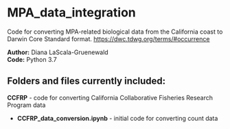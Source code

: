 # MPA_data_integration

Code for converting MPA-related biological data from the California coast to Darwin Core Standard format.
https://dwc.tdwg.org/terms/#occurrence

**Author:** Diana LaScala-Gruenewald <br>
**Code:** Python 3.7

## Folders and files currently included:
**CCFRP** - code for converting California Collaborative Fisheries Research Program data
- **CCFRP_data_conversion.ipynb** - initial code for converting count data
